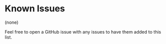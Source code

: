 # Known Issues

(none)

Feel free to open a GitHub issue with any issues to have them added to this list.
